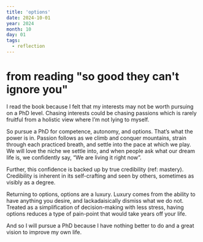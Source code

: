 ```yaml
---
title: 'options'
date: 2024-10-01
year: 2024
month: 10
day: 01
tags:
  - reflection
---
```


from reading "so good they can't ignore you"
=====

I read the book because I felt that my interests may not be worth pursuing on a PhD level. Chasing interests could be chasing passions which is rarely fruitful from a holistic view where I’m not lying to myself.

So pursue a PhD for competence, autonomy, and options. That’s what the power is in. Passion follows as we climb and conquer mountains, strain through each practiced breath, and settle into the pace at which we play. We will love the niche we settle into, and when people ask what our dream life is, we confidently say, “We are living it right now”.

Further, this confidence is backed up by true credibility (ref: mastery). Credibility is inherent in its self-crafting and seen by others, sometimes as visibly as a degree.

Returning to options, options are a luxury. Luxury comes from the ability to have anything you desire, and lackadaisically dismiss what we do not. Treated as a simplification of decision-making with less stress, having options reduces a type of pain-point that would take years off your life.

And so I will pursue a PhD because I have nothing better to do and a great vision to improve my own life.